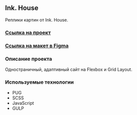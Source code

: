 ## Ink. House

Реплики картин от Ink. House.

### [Ссылка на проект](https://lizaelkina.github.io/replica-markup/ 'Выполненный проект')

### [Ссылка на макет в Figma](https://www.figma.com/design/SjHvI8W1yzwJjzyUrCPpsI/House?node-id=0-1&node-type=canvas&t=01U7Qt08oombciOf-0 'Макет в Figma')

### Описание проекта

Одностраничный, адаптивный сайт на Flexbox и Grid Layout.

### Используемые технологии

- PUG
- SCSS
- JavaScript
- GULP
